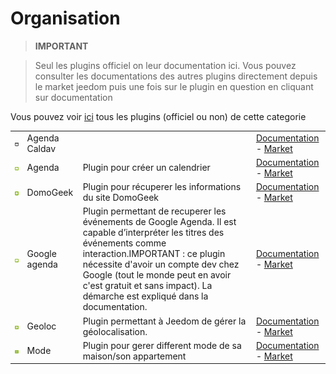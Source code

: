 
# Organisation


>**IMPORTANT**

>Seul les plugins officiel on leur documentation ici. Vous pouvez consulter les documentations des autres plugins directement depuis le market jeedom puis une fois sur le plugin en question en cliquant sur documentation


Vous pouvez voir [ici](https://market.jeedom.com/index.php?v=d&p=market&type=plugin&categorie=organization) tous les plugins (officiel ou non) de cette categorie

| | | | |
|--- | --- | --- | ---|
|<img src="caldav/caldav_icon.png" width="100" />|Agenda Caldav||[Documentation](caldav/index.md) - [Market](https://market.jeedom.com/index.php?v=d&p=market_display&id=1149)|
|<img src="calendar/calendar_icon.png" width="100" />|Agenda|Plugin pour créer un calendrier|[Documentation](calendar/index.md) - [Market](https://market.jeedom.com/index.php?v=d&p=market_display&id=57)|
|<img src="domogeek/domogeek_icon.png" width="100" />|DomoGeek|Plugin pour récuperer les informations du site DomoGeek|[Documentation](domogeek/index.md) - [Market](https://market.jeedom.com/index.php?v=d&p=market_display&id=250)|
|<img src="gCalendar/gCalendar_icon.png" width="100" />|Google agenda|Plugin permettant de recuperer les événements de Google Agenda. Il est capable d’interpréter les titres des événements comme interaction.IMPORTANT : ce plugin nécessite d'avoir un compte dev chez Google (tout le monde peut en avoir c'est gratuit et sans impact). La démarche est expliqué dans la documentation. |[Documentation](gCalendar/index.md) - [Market](https://market.jeedom.com/index.php?v=d&p=market_display&id=3318)|
|<img src="geoloc/geoloc_icon.png" width="100" />|Geoloc|Plugin permettant à Jeedom de gérer la géolocalisation.|[Documentation](geoloc/index.md) - [Market](https://market.jeedom.com/index.php?v=d&p=market_display&id=12)|
|<img src="mode/mode_icon.png" width="100" />|Mode|Plugin pour gerer different mode de sa maison/son appartement|[Documentation](mode/index.md) - [Market](https://market.jeedom.com/index.php?v=d&p=market_display&id=1929)|
